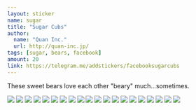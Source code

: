```yaml
---
layout: sticker
name: sugar
title: "Sugar Cubs"
author:
  name: "Quan Inc."
  url: http://quan-inc.jp/
tags: [sugar, bears, facebook]
amount: 20
link: https://telegram.me/addstickers/facebooksugarcubs
---
```


These sweet bears love each other "beary" much…sometimes.

<div class="stickers">
  <div class="stickers-preview">
    <img src="{{ site.baseurl }}/public/stickers/{{ page.name }}/1.png" />
    <img src="{{ site.baseurl }}/public/stickers/{{ page.name }}/2.png" />
    <img src="{{ site.baseurl }}/public/stickers/{{ page.name }}/3.png" />
    <img src="{{ site.baseurl }}/public/stickers/{{ page.name }}/4.png" />
    <img src="{{ site.baseurl }}/public/stickers/{{ page.name }}/5.png" />
    <img src="{{ site.baseurl }}/public/stickers/{{ page.name }}/6.png" />
    <img src="{{ site.baseurl }}/public/stickers/{{ page.name }}/7.png" />
    <img src="{{ site.baseurl }}/public/stickers/{{ page.name }}/8.png" />
    <img src="{{ site.baseurl }}/public/stickers/{{ page.name }}/9.png" />
    <img src="{{ site.baseurl }}/public/stickers/{{ page.name }}/10.png" />
    <img src="{{ site.baseurl }}/public/stickers/{{ page.name }}/11.png" />
    <img src="{{ site.baseurl }}/public/stickers/{{ page.name }}/12.png" />
    <img src="{{ site.baseurl }}/public/stickers/{{ page.name }}/13.png" />
    <img src="{{ site.baseurl }}/public/stickers/{{ page.name }}/14.png" />
    <img src="{{ site.baseurl }}/public/stickers/{{ page.name }}/15.png" />
    <img src="{{ site.baseurl }}/public/stickers/{{ page.name }}/16.png" />
    <img src="{{ site.baseurl }}/public/stickers/{{ page.name }}/17.png" />
    <img src="{{ site.baseurl }}/public/stickers/{{ page.name }}/18.png" />
    <img src="{{ site.baseurl }}/public/stickers/{{ page.name }}/19.png" />
    <img src="{{ site.baseurl }}/public/stickers/{{ page.name }}/20.png" />
  </div>
</div>
